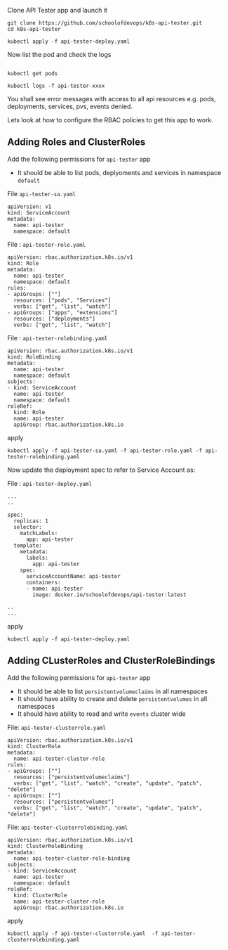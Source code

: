 
Clone API Tester app and launch it

```
git clone https://github.com/schoolofdevops/k8s-api-tester.git
cd k8s-api-tester

kubectl apply -f api-tester-deploy.yaml
```

Now list the pod and check the logs

```

kubectl get pods

kubectl logs -f api-tester-xxxx
```

You shall see error messages with access to all api resources e.g. pods, deployments, services, pvs, events denied.

Lets look at how to configure the RBAC policies to get this app to work.

## Adding Roles and ClusterRoles

Add the following permissions for `api-tester` app

  * It should be able to list pods, deplyoments and services in namespace `default`


File `api-tester-sa.yaml`

```
apiVersion: v1
kind: ServiceAccount
metadata:
  name: api-tester
  namespace: default
```

File : `api-tester-role.yaml`

```
apiVersion: rbac.authorization.k8s.io/v1
kind: Role
metadata:
  name: api-tester
  namespace: default
rules:
- apiGroups: [""]
  resources: ["pods", "Services"]
  verbs: ["get", "list", "watch"]
- apiGroups: ["apps", "extensions"]
  resources: ["deployments"]
  verbs: ["get", "list", "watch"]
```

File : `api-tester-rolebinding.yaml`
```
apiVersion: rbac.authorization.k8s.io/v1
kind: RoleBinding
metadata:
  name: api-tester
  namespace: default
subjects:
- kind: ServiceAccount
  name: api-tester
  namespace: default
roleRef:
  kind: Role
  name: api-tester
  apiGroup: rbac.authorization.k8s.io
```

apply

```
kubectl apply -f api-tester-sa.yaml -f api-tester-role.yaml -f api-tester-rolebinding.yaml
```

Now update the deployment spec to refer to Service Account as:

File : `api-tester-deploy.yaml`
```
...
..

spec:
  replicas: 1
  selector:
    matchLabels:
      app: api-tester
  template:
    metadata:
      labels:
        app: api-tester
    spec:
      serviceAccountName: api-tester
      containers:
      - name: api-tester
        image: docker.io/schoolofdevops/api-tester:latest

..
...
```


apply

```
kubectl apply -f api-tester-deploy.yaml
```

## Adding CLusterRoles and ClusterRoleBindings

Add the following permissions for `api-tester` app

  * It should be able to list `persistentvolumeclaims` in all namespaces
  * It should have ability to create and delete `persistentvolumes` in all namespaces
  * It should have ability to read and write `events` cluster wide


File: `api-tester-clusterrole.yaml`
```
apiVersion: rbac.authorization.k8s.io/v1
kind: ClusterRole
metadata:
  name: api-tester-cluster-role
rules:
- apiGroups: [""]
  resources: ["persistentvolumeclaims"]
  verbs: ["get", "list", "watch", "create", "update", "patch", "delete"]
- apiGroups: [""]
  resources: ["persistentvolumes"]
  verbs: ["get", "list", "watch", "create", "update", "patch", "delete"]

```

File: `api-tester-clusterrolebinding.yaml`

```
apiVersion: rbac.authorization.k8s.io/v1
kind: ClusterRoleBinding
metadata:
  name: api-tester-cluster-role-binding
subjects:
- kind: ServiceAccount
  name: api-tester
  namespace: default
roleRef:
  kind: ClusterRole
  name: api-tester-cluster-role
  apiGroup: rbac.authorization.k8s.io
```

apply

```
kubectl apply -f api-tester-clusterrole.yaml  -f api-tester-clusterrolebinding.yaml
```
